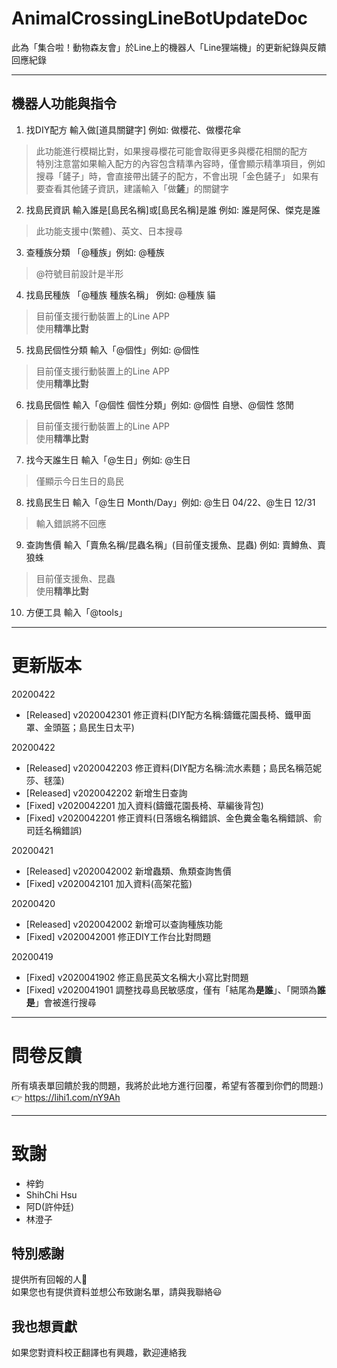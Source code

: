 # AnimalCrossingLineBotUpdateDoc
此為「集合啦！動物森友會」於Line上的機器人「Line狸端機」的更新紀錄與反饋回應紀錄

---
## 機器人功能與指令
1. 找DIY配方 輸入做[道具關鍵字] 例如: 做櫻花、做櫻花傘
> 此功能進行模糊比對，如果搜尋櫻花可能會取得更多與櫻花相關的配方<br>
> 特別注意當如果輸入配方的內容包含精準內容時，僅會顯示精準項目，例如搜尋「鏟子」時，會直接帶出鏟子的配方，不會出現「金色鏟子」
> 如果有要查看其他鏟子資訊，建議輸入「做**鏟**」的關鍵字

2. 找島民資訊 輸入誰是[島民名稱]或[島民名稱]是誰 例如: 誰是阿保、傑克是誰
> 此功能支援中(繁體)、英文、日本搜尋

3. 查種族分類 「@種族」例如: @種族
> @符號目前設計是半形

4. 找島民種族 「@種族 種族名稱」 例如: @種族 貓
> 目前僅支援行動裝置上的Line APP <br>
> 使用**精準比對**

5. 找島民個性分類 輸入「@個性」例如: @個性
> 目前僅支援行動裝置上的Line APP <br>
> 使用**精準比對**

6. 找島民個性 輸入「@個性 個性分類」例如: @個性 自戀、@個性 悠閒
> 目前僅支援行動裝置上的Line APP <br>
> 使用**精準比對**

7. 找今天誰生日 輸入「@生日」例如: @生日
> 僅顯示今日生日的島民

8. 找島民生日 輸入「@生日 Month/Day」例如: @生日 04/22、@生日 12/31
> 輸入錯誤將不回應

9. 查詢售價 輸入「賣魚名稱/昆蟲名稱」(目前僅支援魚、昆蟲) 例如: 賣鱒魚、賣狼蛛
> 目前僅支援魚、昆蟲<br>
> 使用**精準比對**

10. 方便工具 輸入「@tools」

---
# 更新版本
20200422
* [Released] v2020042301 修正資料(DIY配方名稱:鑄鐵花園長椅、鐵甲面罩、金頭盔；島民生日太平)

20200422
* [Released] v2020042203 修正資料(DIY配方名稱:流水素麵；島民名稱范妮莎、毬藻)
* [Released] v2020042202 新增生日查詢
* [Fixed] v2020042201 加入資料(鑄鐵花園長椅、草編後背包)
* [Fixed] v2020042201 修正資料(日落蛾名稱錯誤、金色糞金龜名稱錯誤、俞司廷名稱錯誤)

20200421
* [Released] v2020042002 新增蟲類、魚類查詢售價
* [Fixed] v2020042101 加入資料(高架花籃)


20200420
* [Released] v2020042002 新增可以查詢種族功能
* [Fixed] v2020042001 修正DIY工作台比對問題


20200419
* [Fixed] v2020041902 修正島民英文名稱大小寫比對問題
* [Fixed] v2020041901 調整找尋島民敏感度，僅有「結尾為**是誰**」、「開頭為**誰是**」會被進行搜尋

---
# 問卷反饋
所有填表單回饋於我的問題，我將於此地方進行回覆，希望有答覆到你們的問題:) <br>
👉 https://lihi1.com/nY9Ah

---
# 致謝
* 梓鈞
* ShihChi Hsu
* 阿D(許仲廷)
* 林澄子

## 特別感謝
提供所有回報的人🙏<br> 如果您也有提供資料並想公布致謝名單，請與我聯絡😃

## 我也想貢獻
如果您對資料校正翻譯也有興趣，歡迎連絡我
